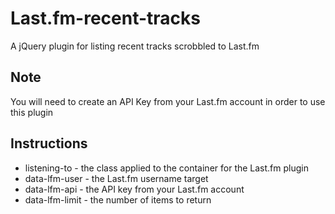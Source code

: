 # Last.fm-recent-tracks
A jQuery plugin for listing recent tracks scrobbled to Last.fm

## Note
You will need to create an API Key from your Last.fm account in order to use this plugin

## Instructions
* listening-to - the class applied to the container for the Last.fm plugin
* data-lfm-user - the Last.fm username target
* data-lfm-api - the API key from your Last.fm account
* data-lfm-limit - the number of items to return

